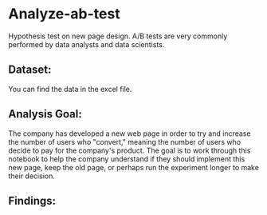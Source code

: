# Analyze-ab-test
Hypothesis test on new page design.
A/B tests are very commonly performed by data analysts and data scientists.

## Dataset:
You can find the data in the excel file.
## Analysis Goal:
The company has developed a new web page in order to try and increase the number of users who "convert," meaning the number of users who decide to pay for the company's product. The goal is to work through this notebook to help the company understand if they should implement this new page, keep the old page, or perhaps run the experiment longer to make their decision.

## Findings:
